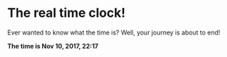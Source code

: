 # The real time clock!

Ever wanted to know what the time is? Well, your journey is about to end!

**The time is Nov 10, 2017, 22:17**